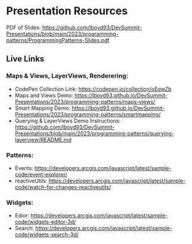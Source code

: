 # Presentation Resources

PDF of Slides: https://github.com/lboyd93/DevSummit-Presentations/blob/main/2023/programming-patterns/ProgrammingPatterns-Slides.pdf

## Live Links

### Maps & Views, LayerViews, Renderering:
- CodePen Collection Link: https://codepen.io/collection/oEqwZb
- Maps and Views Demo: https://lboyd93.github.io/DevSummit-Presentations/2023/programming-patterns/maps-views/
- Smart Mapping Demo: https://lboyd93.github.io/DevSummit-Presentations/2023/programming-patterns/smartmapping/
- Querying & LayerViews Demo Instructions: https://github.com/lboyd93/DevSummit-Presentations/blob/main/2023/programming-patterns/querying-layerview/README.md
  
### Patterns:
- Events: https://developers.arcgis.com/javascript/latest/sample-code/event-explorer/
- reactiveUtils: https://developers.arcgis.com/javascript/latest/sample-code/watch-for-changes-reactiveutils/

### Widgets:
- Edior: https://developers.arcgis.com/javascript/latest/sample-code/widgets-editor-3d/
- Search: https://developers.arcgis.com/javascript/latest/sample-code/widgets-search-3d/
